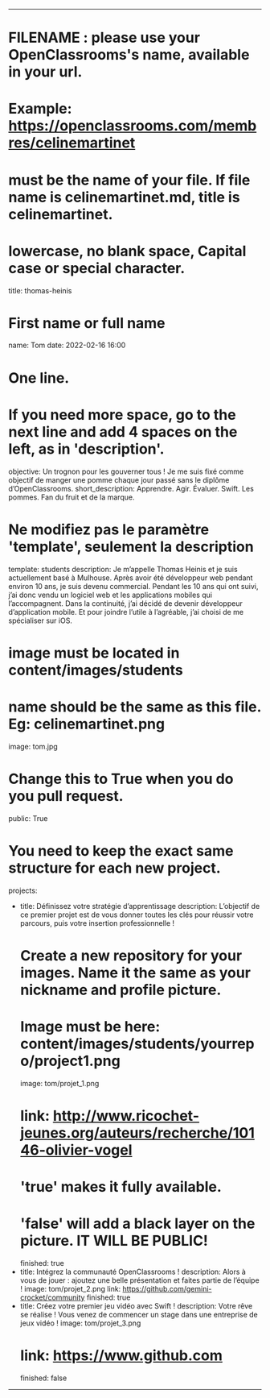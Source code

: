 ---

# FILENAME : please use your OpenClassrooms's name, available in your url.
# Example: https://openclassrooms.com/membres/celinemartinet
# must be the name of your file. If file name is celinemartinet.md, title is celinemartinet.
# lowercase, no blank space, Capital case or special character.
title: thomas-heinis

# First name or full name
name: Tom
date: 2022-02-16 16:00

# One line.
# If you need more space, go to the next line and add 4 spaces on the left, as in 'description'.
objective: Un trognon pour les gouverner tous ! Je me suis fixé comme objectif de manger une pomme chaque jour passé sans le diplôme d’OpenClassrooms.
short_description: Apprendre. Agir. Évaluer. Swift. Les pommes. Fan du fruit et de la marque.

# Ne modifiez pas le paramètre 'template', seulement la description
template: students
description:
    Je m’appelle Thomas Heinis et je suis actuellement basé à Mulhouse. Après avoir
    été développeur web pendant environ 10 ans, je suis devenu commercial. Pendant
    les 10 ans qui ont suivi, j’ai donc vendu un logiciel web et les applications 
	mobiles qui l’accompagnent. Dans la continuité, j’ai décidé de devenir 
	développeur d’application mobile. Et pour joindre l’utile à l’agréable, j’ai 
	choisi de me spécialiser sur iOS.
	
# image must be located in content/images/students
# name should be the same as this file. Eg: celinemartinet.png
image: tom.jpg

# Change this to True when you do you pull request.
public: True

# You need to keep the exact same structure for each new project.
projects:
  - title: Définissez votre stratégie d’apprentissage
    description: L’objectif de ce premier projet est de vous donner toutes les clés pour réussir votre parcours, puis votre insertion professionnelle !
    # Create a new repository for your images. Name it the same as your nickname and profile picture.
    # Image must be here: content/images/students/yourrepo/project1.png
    image: tom/projet_1.png
    # link: http://www.ricochet-jeunes.org/auteurs/recherche/10146-olivier-vogel
    # 'true' makes it fully available.
    # 'false' will add a black layer on the picture. IT WILL BE PUBLIC!
    finished: true
  - title: Intégrez la communauté OpenClassrooms !
    description: Alors à vous de jouer : ajoutez une belle présentation et faites partie de l’équipe !
    image: tom/projet_2.png
    link: https://github.com/gemini-crocket/community
    finished: true
  - title: Créez votre premier jeu vidéo avec Swift !
    description: Votre rêve se réalise ! Vous venez de commencer un stage dans une entreprise de jeux vidéo !
    image: tom/projet_3.png
    # link: https://www.github.com
    finished: false
---